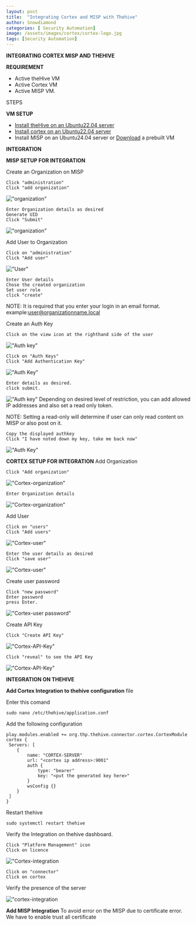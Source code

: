 ```yaml
---
layout: post
title:  "Integrating Cortex and MISP with Thehive"
author: Snowdiamond
categories: [ Security Automation]
image: /assets/images/cortex/cortex-logo.jpg
tags: [Security Automation]
---
```

**INTEGRATING CORTEX MISP AND THEHIVE**

**REQUIREMENT**
- Active theHive VM
- Active Cortex VM
- Active MISP VM.

STEPS

**VM SETUP**

- [Install theHive on an Ubuntu22.04 server](https://cybernetsworks.github.io/installing-thehive-on-ubuntu22.4/)
- [Install cortex on an Ubuntu22.04 server](https://cybernetsworks.github.io/installing-cortex-on-ubuntu22.4/)
- Install MISP on an Ubuntu24.04 server or [Download]() a prebuilt VM 

**INTEGRATION**

**MISP SETUP FOR INTEGRATION**

Create an Organization on MISP

```
Click "administration"
Click "add organization"
```
!["organization"](/assets/images/misp/organization-creation-1.png)

```
Enter Organization details as desired
Generate UID
Click "Submit"
```
!["organization"](/assets/images/misp/organization-creation-2.png)

Add User to Organization

```
Click on "administration"
Click "Add user"
```
!["User"](/assets/images/misp/adding-user-to-organization-1.png)

```
Enter User details
Chose the created organization
Set user role
click "create"
```
NOTE: It is required that you enter your login in an email format. example:user@organizationname.local

Create an Auth Key

```
Click on the view icon at the righthand side of the user
```
!["Auth key"](/assets/images/misp/Authkey-1.png)

```
Click on "Auth Keys"
Click "Add Authentication Key"
```
!["Auth Key"](/assets/images/misp/Authkey-2.png)

```
Enter details as desired.
click submit.
```
!["Auth key"](/assets/images/misp/Authkey-3.png)
Depending on desired level of restriction, you can add allowed IP addresses and also set a read only token.

NOTE: Setting a read-only will determine if user can only read content on MISP or also post on it.

```
Copy the displayed authkey
Click "I have noted down my key, take me back now"
```
!["Auth Key"](/assets/images/misp/Authkey-4.png)


**CORTEX SETUP FOR INTEGRATION**
Add Organization

```
Click "Add organization"
```
!["Cortex-organization"](/assets/images/cortex/Organization-1.png)

```
Enter Organization details
```
!["Cortex-organization"](/assets/images/cortex/Organization-2.png)


Add User
```
Click on "users"
Click "Add users"
```
!["Cortex-user"](/assets/images/cortex/cortex-user-1.png)

```
Enter the user details as desired
Click "save user"
```
!["Cortex-user"](/assets/images/cortex/cortex-user-2.png)

Create user password

```
Click "new password"
Enter password
press Enter.
```
!["Cortex-user password"](/assets/images/cortex/cortex-user-3.png)

Create API Key
```
Click "Create API Key"
```
!["Cortex-API-Key"](/assets/images/cortex/cortex-user-api.png)

```
Click "reveal" to see the API Key
```
!["Cortex-API-Key"](/assets/images/cortex/user-api-2.png)

**INTEGRATION ON THEHIVE**

**Add Cortex Integration to thehive configuration** file

Enter this comand
```
sudo nano /etc/thehive/application.conf
```

Add the following configuration

```
play.modules.enabled += org.thp.thehive.connector.cortex.CortexModule
cortex {
 Servers: [
    {
        name: "CORTEX-SERVER" 
        url: "<cortex ip address>:9001"
        auth {
            type: "bearer"
            key: "<put the generated key here>"
        }
        wsConfig {}
    }
 ]
}
```
Restart thehive

```
sudo systemctl restart thehive
```
Verify the Integration on thehive dashboard.

```
Click "Platform Management" icon
Click on licence 
```
!["Cortex-integration](/assets/images/cortex/cortex-integrated-verification-1.png)

```
Click on "connector"
Click on cortex
```

Verify the presence of the server

!["cortex-integration](/assets/images/coretex/cortex-integrated-verification-2.png)

**Add MISP Integration**
To avoid error on the MISP due to certificate error. We have to enable trust all certificate